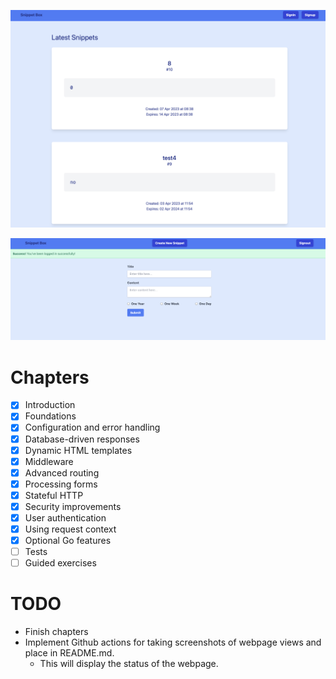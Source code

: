 ![Unauthenticated user](screenshots/unauthenticated.png)

![Authenticated user](screenshots/authenticated.png)

# Chapters
- [x] Introduction
- [x] Foundations
- [x] Configuration and error handling
- [x] Database-driven responses
- [x] Dynamic HTML templates
- [x] Middleware
- [x] Advanced routing
- [x] Processing forms
- [x] Stateful HTTP
- [x] Security improvements
- [x] User authentication
- [x] Using request context
- [x] Optional Go features
- [ ] Tests
- [ ] Guided exercises

# TODO
- Finish chapters
- Implement Github actions for taking screenshots of webpage views and place in README.md.
    - This will display the status of the webpage.